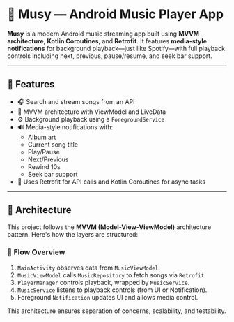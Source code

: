 # 🎵 Musy — Android Music Player App

**Musy** is a modern Android music streaming app built using **MVVM architecture**, **Kotlin Coroutines**, and **Retrofit**. It features **media-style notifications** for background playback—just like Spotify—with full playback controls including next, previous, pause/resume, and seek bar support.

---

## 📱 Features

- 🎧 Search and stream songs from an API
- 🎵 MVVM architecture with ViewModel and LiveData
- ⚙️ Background playback using a `ForegroundService`
- 🔊 Media-style notifications with:
  - Album art
  - Current song title
  - Play/Pause
  - Next/Previous
  - Rewind 10s
  - Seek bar support
- 🧠 Uses Retrofit for API calls and Kotlin Coroutines for async tasks

---

## 🧱 Architecture

This project follows the **MVVM (Model-View-ViewModel)** architecture pattern. Here's how the layers are structured:

### 🔄 Flow Overview

1. `MainActivity` observes data from `MusicViewModel`.
2. `MusicViewModel` calls `MusicRepository` to fetch songs via `Retrofit`.
3. `PlayerManager` controls playback, wrapped by `MusicService`.
4. `MusicService` listens to playback controls (from UI or Notification).
5. Foreground `Notification` updates UI and allows media control.

This architecture ensures separation of concerns, scalability, and testability.

